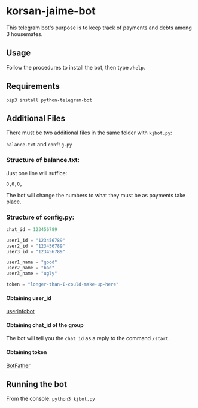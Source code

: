 # korsan-jaime-bot

This telegram bot's purpose is to keep track of payments and debts among 3 housemates.

## Usage

Follow the procedures to install the bot, then type `/help`.

## Requirements

`pip3 install python-telegram-bot`

## Additional Files

There must be two additional files in the same folder with `kjbot.py`:

`balance.txt` and `config.py`

### Structure of balance.txt:

Just one line will suffice:

`0,0,0,`

The bot will change the numbers to what they must be as payments take place.

### Structure of config.py:

```python
chat_id = 123456789

user1_id = "123456789"
user2_id = "123456789"
user3_id = "123456789"

user1_name = "good"
user2_name = "bad"
user3_name = "ugly"

token = "longer-than-I-could-make-up-here"
```

#### Obtaining user_id

[userinfobot](https://telegram.me/userinfobot)

#### Obtaining chat_id of the group

The bot will tell you the `chat_id` as a reply to the command `/start`.

#### Obtaining token

[BotFather](https://telegram.me/botfather)

## Running the bot

From the console: `python3 kjbot.py`
